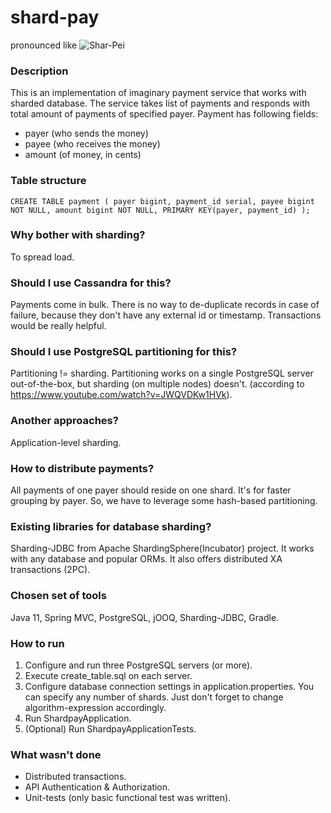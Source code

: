 # shard-pay
pronounced like
![Shar-Pei](https://upload.wikimedia.org/wikipedia/commons/0/05/Adult_sharpei.jpg)

### Description
This is an implementation of imaginary payment service that works with sharded database. The service takes list of payments and responds with total amount of payments of specified payer.
Payment has following fields:
* payer (who sends the money)
* payee (who receives the money)
* amount (of money, in cents)

### Table structure
`CREATE TABLE payment (
    payer bigint,
    payment_id serial,
    payee bigint NOT NULL,
    amount bigint NOT NULL,
    PRIMARY KEY(payer, payment_id)
);`

### Why bother with sharding?
To spread load.

### Should I use Cassandra for this?
Payments come in bulk. There is no way to de-duplicate records in case of failure, because they don't have any external id or timestamp. Transactions would be really helpful.

### Should I use PostgreSQL partitioning for this?
Partitioning != sharding. Partitioning works on a single PostgreSQL server out-of-the-box, but sharding (on multiple nodes) doesn't. (according to https://www.youtube.com/watch?v=JWQVDKw1HVk).

### Another approaches?
Application-level sharding.

### How to distribute payments?
All payments of one payer should reside on one shard. It's for faster grouping by payer. So, we have to leverage some hash-based partitioning.

### Existing libraries for database sharding?
Sharding-JDBC from Apache ShardingSphere(Incubator) project. It works with any database and popular ORMs. It also offers distributed XA transactions (2PC). 

### Chosen set of tools
Java 11, Spring MVC, PostgreSQL, jOOQ, Sharding-JDBC, Gradle.

### How to run
1. Configure and run three PostgreSQL servers (or more).
2. Execute create_table.sql on each server.
3. Configure database connection settings in application.properties. You can specify any number of shards. Just don't forget to change algorithm-expression accordingly.
4. Run ShardpayApplication.
5. (Optional) Run ShardpayApplicationTests.

### What wasn't done
* Distributed transactions.
* API Authentication & Authorization.
* Unit-tests (only basic functional test was written).
